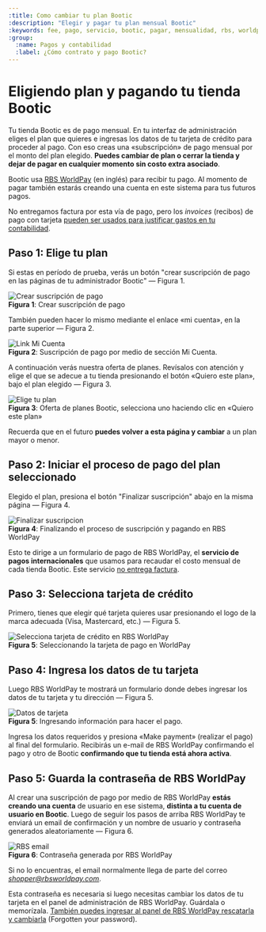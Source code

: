 ```yaml
---
:title: Como cambiar tu plan Bootic
:description: "Elegir y pagar tu plan mensual Bootic"
:keywords: fee, pago, servicio, bootic, pagar, mensualidad, rbs, worldpay, tarjeta, crédito, subscripción
:group:
  :name: Pagos y contabilidad
  :label: ¿Cómo contrato y pago Bootic?
---
```

# Eligiendo plan y pagando tu tienda Bootic

Tu tienda Bootic es de pago mensual. En tu interfaz de administración eliges el plan que quieres e ingresas los datos de tu tarjeta de crédito para proceder al pago. Con eso creas una «subscripción» de pago mensual por el monto del plan elegido. **Puedes cambiar de plan o cerrar la tienda y dejar de pagar en cualquier momento sin costo extra asociado**.

Bootic usa [RBS WorldPay](http://www.worldpay.com/) (en inglés) para recibir tu pago. Al momento de pagar también estarás creando una cuenta en este sistema para tus futuros pagos.

No entregamos factura por esta vía de pago, pero los *invoices* (recibos) de pago con tarjeta [pueden ser usados para justificar gastos en tu contabilidad](/es/administration/plan_pagos_contabilidad).

## Paso 1: Elige tu plan

Si estas en período de prueba, verás un botón "crear suscripción de pago en las páginas de tu administrador Bootic" — Figura 1.

<div class="captura">
<div class="c-contenido">
<img src="<%= img('/img/billing/crear-suscripcion.png').thumb('600x').url %>" alt="Crear suscripción de pago" />
</div>
<div class="c-pie"><strong>Figura 1</strong>: Crear suscripción de pago</div>
</div>

También pueden hacer lo mismo mediante el enlace «mi cuenta», en la parte superior — Figura 2.

<div class="captura"><div class="c-contenido">
<img src="/img/billing/micuenta.png" alt="Link Mi Cuenta" />
</div>
<div class="c-pie"><strong>Figura 2</strong>: Suscripción de pago por medio de
sección Mi Cuenta.</div>
</div>

A continuación verás nuestra oferta de planes. Revísalos con atención y elige el que se adecue a tu tienda presionando el botón «Quiero este plan», bajo el plan elegido — Figura 3.

<div class="captura"><div class="c-contenido">
<img src="<%= img('/img/billing/plans.png').thumb('600x').url %>" alt="Elige tu plan" />
</div>
<div class="c-pie"><strong>Figura 3</strong>: Oferta de planes Bootic,
selecciona uno haciendo clic en «Quiero este plan»</div>
</div>

Recuerda que en el futuro **puedes volver a esta página y cambiar** a un plan mayor o menor.

## Paso 2: Iniciar el proceso de pago del plan seleccionado

Elegido el plan, presiona el botón "Finalizar suscripción" abajo en la misma página — Figura 4.

<div class="captura"><div class="c-contenido">
<img src="/img/billing/finalizar.png" alt="Finalizar suscripcion" />
</div>
<div class="c-pie"><strong>Figura 4</strong>: Finalizando el proceso de
suscripción y pagando en RBS WorldPay</div>
</div>

Esto te dirige a un formulario de pago de RBS WorldPay, el **servicio de pagos internacionales** que usamos para recaudar el costo mensual de cada tienda Bootic. Este servicio [no entrega factura](/es/administration/plan_pagos_contabilidad "¿Cómo se paga el fee mensual de Bootic, se recibe algún comprobante?").

## Paso 3: Selecciona tarjeta de crédito

Primero, tienes que elegir qué tarjeta quieres usar presionando el logo de la marca adecuada (Visa, Mastercard, etc.) — Figura 5.

<div class="captura">
<div class="c-contenido">
<img src="/img/billing/rbs-cards.png" alt="Selecciona tarjeta de crédito en RBS WorldPay" />
</div>
<div class="c-pie"><strong>Figura 5</strong>: Seleccionando la tarjeta de pago
en WorldPay </div>
</div>

## Paso 4: Ingresa los datos de tu tarjeta

Luego RBS WorldPay te mostrará un formulario donde debes ingresar los datos de tu tarjeta y tu dirección — Figura 5.

<div class="captura">
<div class="c-contenido">
<img src="/img/billing/rbs-billing.png" alt="Datos de tarjeta" />
</div>
<div class="c-pie"><strong>Figura 5</strong>: Ingresando información para hacer el pago.</div>
</div>

Ingresa los datos requeridos y presiona «Make payment» (realizar el pago) al final del formulario. Recibirás un e-mail de RBS WorldPay confirmando el pago y otro de Bootic **confirmando que tu tienda está ahora activa**.

## Paso 5: Guarda la contraseña de RBS WorldPay

Al crear una suscripción de pago por medio de RBS WorldPay **estás creando una cuenta** de usuario en ese sistema, **distinta a tu cuenta de usuario en Bootic**. Luego de seguir los pasos de arriba RBS WorldPay te enviará un email de confirmación y un nombre de usuario y contraseña generados aleatoriamente — Figura 6.

<div class="captura">
<div class="c-contenido">
<img src="/img/billing/rbs-login.png" alt="RBS email" />
</div>
<div class="c-pie"><strong>Figura 6</strong>: Contraseña generada por RBS WorldPay</div>
</div>

Si no lo encuentras, el email normalmente llega de parte del correo *shopper@rbsworldpay.com*.

Esta contraseña es necesaria si luego necesitas cambiar los datos de tu tarjeta en el panel de administración de RBS WorldPay. Guárdala o memorízala. [También puedes ingresar al panel de RBS WorldPay rescatarla y cambiarla](http://www.worldpay.com/shopper/index.php?page=recurring&sub=login&c=WW "Cambiar tu contraseña WorldPay") (Forgotten your password).
